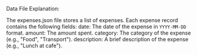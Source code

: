 Data File Explanation:

The expenses.json file stores a list of expenses. 
Each expense record contains the following fields:
date: The date of the expense in `YYYY-MM-DD` format.
amount: The amount spent.
category: The category of the expense (e.g., "Food", "Transport").
description: A brief description of the expense (e.g., "Lunch at cafe").